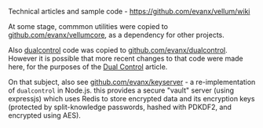 Technical articles and sample code - https://github.com/evanx/vellum/wiki

At some stage, commmon utilities were copied to <a href="https://github.com/evanx/vellumcore">github.com/evanx/vellumcore</a>, as a dependency for other projects.

Also <a href="https://github.com/evanx/vellum/dualcontrol">dualcontrol</a> code was copied to <a href="https://github.com/evanx/dualcontrol">github.com/evanx/dualcontrol</a>. However it is possible that more recent changes to that code were made here, for the purposes of the <a href="https://github.com/evanx/vellum/wiki/DualControl">Dual Control</a> article.

On that subject, also see <a href="https://github.com/evanx/keyserver">github.com/evanx/keyserver</a> - a re-implementation of `dualcontrol` in Node.js. this provides a secure "vault" server (using expressjs) which uses Redis to store encrypted data and its encryption keys (protected by split-knowledge passwords, hashed with PDKDF2, and encrypted using AES).
